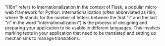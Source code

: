 "i18n" refers to internationalization in the context of Flask,
a popular micro web framework for Python.
Internationalization (often abbreviated as i18n,
where 18 stands for the number of letters between the first "i" and the last "n" in the word "internationalization") 
is the process of designing and preparing your application to be usable in different languages.
This involves marking texts in your application that need to be translated and setting up mechanisms to manage translations.
